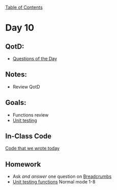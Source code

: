 [Table of Contents](/README.md)

# Day 10

## QotD:
* [Questions of the Day](http://www.classmarker.com/)

## Notes:
* Review QotD

## Goals:
* Functions review
* [Unit testing](/units/unit-testing)

## In-Class Code
[Code that we wrote today](/notes/day-10/code)

## Homework
* Ask *and answer* one question on [Breadcrumbs](http://tiy.breadcrumbsqa.com/)
* [Unit testing functions](https://github.com/TIY-Austin-Front-End-Engineering/unit-testing-functions) Normal mode 1-8